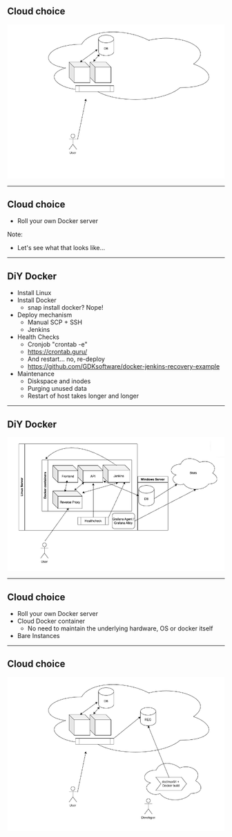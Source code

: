 ## Cloud choice

![Basic layout](/images/network-1.png)

---

## Cloud choice

* Roll your own Docker server <!-- .element: class="fragment" -->


Note:
* Let's see what that looks like...

---

## DiY Docker

* Install Linux <!-- .element: class="fragment" -->
* Install Docker <!-- .element: class="fragment" -->
  - snap install docker? Nope! <!-- .element: class="fragment" -->
* Deploy mechanism <!-- .element: class="fragment" -->
  - Manual SCP + SSH <!-- .element: class="fragment" -->
  - Jenkins <!-- .element: class="fragment" -->
* Health Checks <!-- .element: class="fragment" -->
  - Cronjob "crontab -e" <!-- .element: class="fragment" -->
  - https://crontab.guru/ <!-- .element: class="fragment" -->
  - And restart... no, re-deploy <!-- .element: class="fragment" -->
  - https://github.com/GDKsoftware/docker-jenkins-recovery-example <!-- .element: class="fragment" -->
* Maintenance <!-- .element: class="fragment" -->
  - Diskspace and inodes <!-- .element: class="fragment" -->
  - Purging unused data <!-- .element: class="fragment" -->
  - Restart of host takes longer and longer <!-- .element: class="fragment" -->

---

## DiY Docker

![DiY Docker Overview](images/diy-docker.png)

---

## Cloud choice

* Roll your own Docker server
* Cloud Docker container <!-- .element: class="fragment" -->
  - No need to maintain the underlying hardware, OS or docker itself <!-- .element: class="fragment" -->
* Bare Instances <!-- .element: class="fragment" -->

---

## Cloud choice

![Layout with builder](/images/network-2.png)
